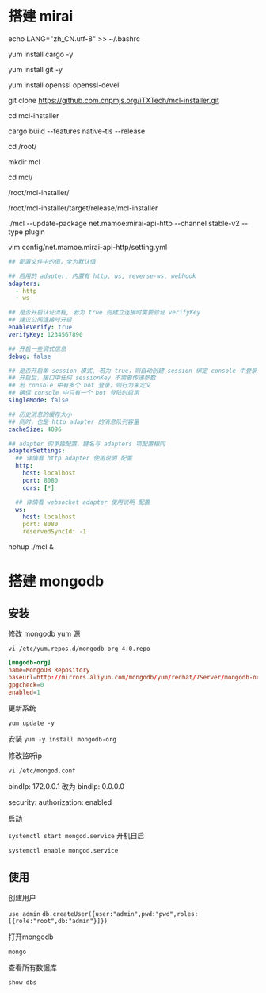 # 搭建 mirai

echo LANG="zh_CN.utf-8" >> ~/.bashrc

yum install cargo -y

yum install git -y

yum install openssl openssl-devel

git clone https://github.com.cnpmjs.org/iTXTech/mcl-installer.git

cd mcl-installer

cargo build --features native-tls --release

cd /root/

mkdir mcl

cd mcl/

/root/mcl-installer/

/root/mcl-installer/target/release/mcl-installer

./mcl --update-package net.mamoe:mirai-api-http --channel stable-v2 --type plugin

vim config/net.mamoe.mirai-api-http/setting.yml

``` yaml
## 配置文件中的值，全为默认值

## 启用的 adapter, 内置有 http, ws, reverse-ws, webhook
adapters:
  - http
  - ws

## 是否开启认证流程, 若为 true 则建立连接时需要验证 verifyKey
## 建议公网连接时开启
enableVerify: true
verifyKey: 1234567890

## 开启一些调式信息
debug: false

## 是否开启单 session 模式, 若为 true，则自动创建 session 绑定 console 中登录的 bot
## 开启后，接口中任何 sessionKey 不需要传递参数
## 若 console 中有多个 bot 登录，则行为未定义
## 确保 console 中只有一个 bot 登陆时启用
singleMode: false

## 历史消息的缓存大小
## 同时，也是 http adapter 的消息队列容量
cacheSize: 4096

## adapter 的单独配置，键名与 adapters 项配置相同
adapterSettings:
  ## 详情看 http adapter 使用说明 配置
  http:
    host: localhost
    port: 8080
    cors: [*]

  ## 详情看 websocket adapter 使用说明 配置
  ws:
    host: localhost
    port: 8080
    reservedSyncId: -1
```

nohup ./mcl &

# 搭建 mongodb

## 安装

修改 mongodb yum 源

`vi /etc/yum.repos.d/mongodb-org-4.0.repo`

``` conf
[mngodb-org]
name=MongoDB Repository
baseurl=http://mirrors.aliyun.com/mongodb/yum/redhat/7Server/mongodb-org/4.0/x86_64/
gpgcheck=0
enabled=1
```

更新系统

`yum update -y`

安装
`yum -y install mongodb-org`

修改监听ip

`vi /etc/mongod.conf`

bindIp: 172.0.0.1  改为 bindIp: 0.0.0.0

security:
  authorization: enabled

启动

`systemctl start mongod.service`
开机自启

`systemctl enable mongod.service`

## 使用

创建用户

`use admin`
`db.createUser({user:"admin",pwd:"pwd",roles:[{role:"root",db:"admin"}]})`

打开mongodb

`mongo`

查看所有数据库

`show dbs`